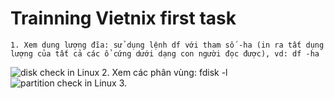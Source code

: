 # Trainning Vietnix first task    

    1. Xem dung lượng đĩa: sử dụng lệnh df với tham số -ha (in ra tất dụng lượng của tất cả các ổ cứng dưới dạng con người đọc được), vd: df -ha
   ![disk check in Linux](/home/dattd/Desktop/Vietnix-Trainning/Task_1/images/1_disk_check.png "Disk check")
    2. Xem các phân vùng: fdisk -l
    ![partition check in Linux](/home/dattd/Desktop/Vietnix-Trainning/Task_1/images/2_partition_check.png "Partition check")
    3. 